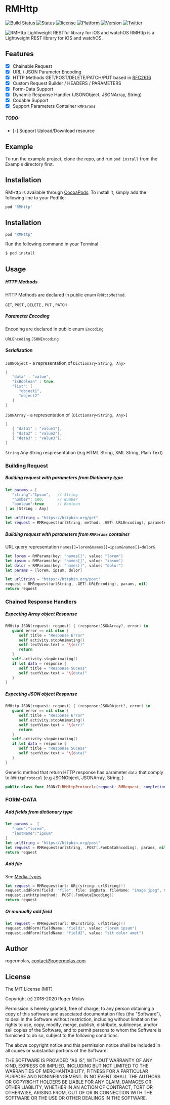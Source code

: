 # RMHttp

[![Build Status](https://travis-ci.org/rogermolas/RMHttp.svg?branch=master)](https://travis-ci.org/rogermolas/RMHttp)
![Status](https://img.shields.io/badge/status-active-brightgreen.svg?style=flat)
[![license](https://img.shields.io/github/license/mashape/apistatus.svg?maxAge=2592000)](https://github.com/rogermolas/RMHttp/blob/master/LICENSE)
[![Platform](https://img.shields.io/cocoapods/p/RMHttp.svg?style=flat)](https://cocoapods.org/pods/RMHttp)
[![Version](https://img.shields.io/cocoapods/v/RMHttp.svg?style=flat)](https://cocoapods.org/pods/RMHttp)
[![Twitter](https://img.shields.io/badge/twitter-roger__molas-yellowgreen.svg)](https://www.twitter.com/roger_molas)

![RMHttp Lightweight RESTful library for iOS and watchOS](https://raw.githubusercontent.com/rogermolas/RMHttp/master/Example/Demo/Assets.xcassets/RMHttp.imageset/RMHttp.png)
RMHttp is a Lightweight REST library for iOS and watchOS.

## Features

- [x]  Chainable Request
- [x]  URL / JSON  Parameter Encoding
- [x]  HTTP Methods GET/POST/DELETE/PATCH/PUT based in  [RFC2616](https://tools.ietf.org/html/rfc2616#section-5.1.1)
- [x]  Custom Request Builder / HEADERS / PARAMETERS
- [x]  Form-Data Support
- [x]  Dynamic Response Handler (JSONObject, JSONArray, String)
- [x] Codable Support
- [x] Support Parameters Container `RMParams`

##### TODO:
- [-] Support Upload/Download resource


## Example

To run the example project, clone the repo, and run `pod install` from the Example directory first.

## Installation

RMHttp is available through [CocoaPods](https://cocoapods.org). To install
it, simply add the following line to your Podfile:

```ruby
pod 'RMHttp'
```

## Installation
```ruby
pod "RMHttp"
```

Run the following command in your Terminal
```bash
$ pod install
```

## Usage

##### HTTP Methods
HTTP Methods are declared in public enum `RMHttpMethod`.

`GET`, `POST` , `DELETE` , `PUT` , `PATCH`

##### Parameter Encoding
Encoding are declared in public enum `Encoding`

`URLEncoding`
`JSONEncoding`

##### Serialization
`JSONObject` - a representation of `Dictionary<String, Any>`
```swift
{
   "data" : "value",
   "isBoolean" : true,
   "list": [
      "object1",
      "object2"
   ]
}
```

`JSONArray` - a representation of `[Dictionary<String, Any>]`

```swift
[
   { "data1" : "value1"},
   { "data2" : "value2"},
   { "data3" : "value3"},
]
```

`String`
Any String respresentation (e.g HTML String, XML String, Plain Text)

### Building Request
##### Building request with parameters from Dictionary type
```swift
let params = [
   "string":"Ipsum",   // String
   "number": 100,      // Number
   "boolean":true      // Boolean
] as [String : Any]

let urlString = "https://httpbin.org/get"
let request = RMRequest(urlString, method: .GET(.URLEncoding), parameters: params, hearders: nil)
```

##### Building request with parameters from `RMParams` container
URL query representation `names[]=lorem&names[]=ipsum&names[]=dolor&`
```swift
let lorem = RMParams(key: "names[]", value: "lorem")
let ipsum = RMParams(key: "names[]", value: "ipsum")
let dolor = RMParams(key: "names[]", value: "dolor")
let params = [lorem, ipsum, dolor]

let urlString = "https://httpbin.org/post"
request = RMRequest(urlString, .GET(.URLEncoding), params, nil)
return request
```

### Chained Response Handlers
##### Expecting Array object Response
```swift
RMHttp.JSON(request: request) { (response:JSONArray?, error) in
   guard error == nil else {
      self.title = "Response Error"
	  self.activity.stopAnimating()
	  self.textView.text = "\(err)"
	  return
   }
   self.activity.stopAnimating()
   if let data = response {
      self.title = "Response Sucess"
      self.textView.text = "\(data)"
   }
}
```

##### Expecting JSON object Response
```swift
RMHttp.JSON(request: request) { (response:JSONObject?, error) in
   guard error == nil else {
      self.title = "Response Error"
	  self.activity.stopAnimating()
	  self.textView.text = "\(err)"
	  return
   }
   self.activity.stopAnimating()
   if let data = response {
      self.title = "Response Sucess"
	  self.textView.text = "\(data)"
   }
}
```

Generic method that return HTTP response has parameter  `data`  that comply to `RMHttpProtocol` (e.g JSONObject, JSONArray,  String, )
```swift
public class func JSON<T:RMHttpProtocol>(request: RMRequest, completionHandler: @escaping Handler<T>)
```

### FORM-DATA

##### Add fields from dictionary type
```swift
let params =  [
   "name":"lorem", 
   "lastName":"ipsum"
]
let urlString = "https://httpbin.org/post"
let request = RMRequest(urlString, .POST(.FomDataEncoding), params, nil)
return request
```

##### Add file
See [Media Types](https://www.iana.org/assignments/media-types/media-types.xhtml)
```swift
let request = RMRequest(url: URL(string: urlString)!)
request.addForm(field: "file", file: imgData, fileName: "image.jpeg", mimeType: "image/jpeg")
request.setHttp(method: .POST(.FomDataEncoding))
return request
```

##### Or manually add field
```swift
let request = RMRequest(url: URL(string: urlString)!)
request.addForm(fieldName: "field1", value: "lorem ipsum")
request.addForm(fieldName: "field2", value: "sit dolor amet")
```
## Author

rogermolas, contact@rogermolas.com

## License


The MIT License (MIT)

Copyright (c) 2018-2020 Roger Molas

Permission is hereby granted, free of charge, to any person obtaining a copy of this software and associated documentation files (the "Software"), to deal in the Software without restriction, including without limitation the rights to use, copy, modify, merge, publish, distribute, sublicense, and/or sell copies of the Software, and to permit persons to whom the Software is furnished to do so, subject to the following conditions:

The above copyright notice and this permission notice shall be included in all copies or substantial portions of the Software.

THE SOFTWARE IS PROVIDED "AS IS", WITHOUT WARRANTY OF ANY KIND, EXPRESS OR IMPLIED, INCLUDING BUT NOT LIMITED TO THE WARRANTIES OF MERCHANTABILITY, FITNESS FOR A PARTICULAR PURPOSE AND NONINFRINGEMENT. IN NO EVENT SHALL THE AUTHORS OR COPYRIGHT HOLDERS BE LIABLE FOR ANY CLAIM, DAMAGES OR OTHER LIABILITY, WHETHER IN AN ACTION OF CONTRACT, TORT OR OTHERWISE, ARISING FROM, OUT OF OR IN CONNECTION WITH THE SOFTWARE OR THE USE OR OTHER DEALINGS IN THE SOFTWARE.
